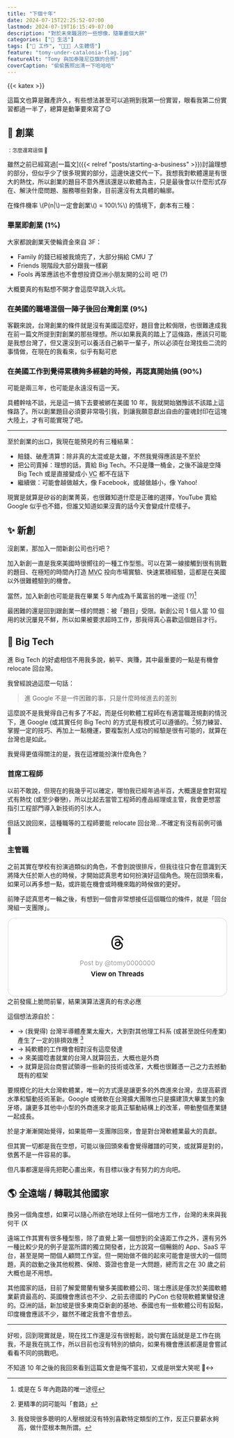 ```yaml
---
title: "下個十年"
date: 2024-07-15T22:25:52-07:00
lastmod: 2024-07-19T16:15:49-07:00
description: "對於未來職涯的一些想像，隨筆畫個大餅"
categories: ["🍫 生活"]
tags: ["💼 工作", "🧑🏻‍🏫 人生體悟"]
feature: "tomy-under-catalonia-flag.jpg"
featureAlt: "Tomy 與加泰隆尼亞旗的合照"
coverCaption: "偷偷舊照出清一下哈哈哈"
---
```


{{< katex >}}

這篇文也算是難產許久，有些想法甚至可以追朔到我第一份實習，眼看我第二份實習都過一半了，總算是動筆要來寫了😌

## 🏁 創業

<small>：怎麼還寫這個 🙈</small>

雖然之前已經寫過[一篇文]({{< relref "posts/starting-a-business" >}})討論理想的部分，但似乎少了很多現實的部分，這邊快速交代一下。我想我對軟體還是有很大的熱忱，所以創業的題目不意外應該還是以軟體為主，只是最後會以什麼形式存在、解決什麼問題、服務哪些對象，目前還沒有太具體的輪廓。

在條件機率 \\(P(n|\\)一定會創業\\() = 100\\%\\) 的情境下，劇本有三種：

### 畢業即創業 (1%)

大家都說創業天使輪資金來自 3F：

- Family 的錢已經被我燒完了，大部分捐給 CMU 了
- Friends 現階段大部分跟我一樣窮
- Fools 再笨應該也不會想投資亞洲小朋友開的公司 吧 (?)

大概要真的有點想不開才會這麼早跳入火坑。

### 在美國的職場混個一陣子後回台灣創業 (9%)

客觀來說，台灣創業的條件就是沒有美國這麼好，題目會比較侷限，也很難達成我在前一篇文所提到對創業的那些理想。所以如果我真的踏上了這條路，應該只可能是我想台灣了，但又還沒到可以養活自己躺平一輩子，所以必須在台灣找些二流的事情做，在現在的我看來，似乎有點可悲

### 在美國工作到覺得累積夠多經驗的時候，再認真開始搞 (90%)

可能是兩三年，也可能是永遠沒有這一天。

具體幹啥不談，光是這一搞下去要被綁在美國 10 年，我就開始猶豫該不該踏上這條路了。所以創業題目必須要非常吸引我，到讓我願意獻出自由的靈魂封印在這塊大陸上，才有可能實現了吧。

---

至於創業的出口，我現在能預見的有三種結果：

- 賠錢、破產清算：除非真的太混或是太雖，不然我覺得應該是不至於
- 把公司賣掉：理想的話，賣給 Big Tech。不只是賺一桶金，之後不論是空降 Big Tech 或是直接變成小 <abbr title="Venture Capital 創業投資">VC</abbr> 都不在話下
- 繼續做：可能會越做越大，像 Facebook，或越做越小，像 Yahoo!

現實是就算是矽谷的創業菁英，也很難知道什麼是正確的選擇，YouTube 賣給 Google 似乎也不錯，但誰又知道如果沒賣的話今天會變成什麼樣子。

## ✨ 新創

沒創業，那加入一間新創公司也行吧？

加入新創一直是我來美國時很嚮往的一種工作型態。可以在第一線接觸到很有挑戰的題目、在極短的時間內打造 <abbr title="Minimum Viable Product 最小可行性產品">MVC</abbr> 投向市場實驗、快速累積經驗，這都是在美國以外很難體驗到的機會。

當然，加入新創也可能是我在畢業 5 年內成為千萬富翁的唯一途徑 (?)[^1]

最困難的還是回到跟創業一樣的問題：被「題目」受限。新創公司 1 個人當 10 個用的狀況屢見不鮮，所以如果被要求超時工作，那我得真心喜歡這個題目才行。

[^1]: 或是在 5 年內跑路的唯一途徑

## 🌈 Big Tech

進 Big Tech 的好處相信不用我多說，躺平、爽賺，其中最重要的一點是有機會 relocate 回台灣。

我曾經說過這麼一句話：

> 進 Google 不是一件困難的事，只是什麼時候進去的差別

這麼說不是我覺得自己有多了不起，而是任何軟體工程師在有適當職涯規劃的情況下，進 Google (或其實任何 Big Tech) 的方式是有模式可以遵循的。[^2]努力練習、掌握一定的技巧、再加上一點機運，要複製別人成功的經驗是很有可能的，就算在台灣也是如此。

我覺得更值得關注的是，我在這裡能扮演什麼角色？

### 首席工程師

以前不敢說，但現在的我幾乎可以確定，哪怕我已經年過半百，大概還是會對寫程式有熱忱 (或至少眷戀)，所以比起去當管工程師的產品經理或主管，我會更想當指引工程部門導入新技術的引水人。

但話又說回來，這種職等的工程師要能 relocate 回台灣...不確定有沒有前例可循 🤔

### 主管職

之前其實在學校有扮演過類似的角色，不會到說很排斥，但我往往只會在意識到天將降大任於斯人也的時候，才開始認真思考如何扮演好這個角色。現在回頭來看，如果可以再多想一點，或許能在機會或時機來臨的時候做的更好。

前陣子認真思考一輪之後，有想到一個會非常想接任這個職位的條件，就是「回台灣組一支團隊」。

<blockquote class="text-post-media" data-text-post-permalink="https://www.threads.net/@tomy0000000/post/C7n_CfcOlLg" data-text-post-version="0" id="ig-tp-C7n_CfcOlLg" style=" background:#FFF; border-width: 1px; border-style: solid; border-color: #00000026; border-radius: 16px; max-width:540px; margin: 1px; min-width:270px; padding:0; width:99.375%; width:-webkit-calc(100% - 2px); width:calc(100% - 2px);"> <a href="https://www.threads.net/@tomy0000000/post/C7n_CfcOlLg" style=" background:#FFFFFF; line-height:0; padding:0 0; text-align:center; text-decoration:none; width:100%; font-family: -apple-system, BlinkMacSystemFont, sans-serif;" target="_blank"> <div style=" padding: 40px; display: flex; flex-direction: column; align-items: center;"><div style=" display:block; height:32px; width:32px; padding-bottom:20px;"> <svg aria-label="Threads" height="32px" role="img" viewBox="0 0 192 192" width="32px" xmlns="http://www.w3.org/2000/svg"> <path d="M141.537 88.9883C140.71 88.5919 139.87 88.2104 139.019 87.8451C137.537 60.5382 122.616 44.905 97.5619 44.745C97.4484 44.7443 97.3355 44.7443 97.222 44.7443C82.2364 44.7443 69.7731 51.1409 62.102 62.7807L75.881 72.2328C81.6116 63.5383 90.6052 61.6848 97.2286 61.6848C97.3051 61.6848 97.3819 61.6848 97.4576 61.6855C105.707 61.7381 111.932 64.1366 115.961 68.814C118.893 72.2193 120.854 76.925 121.825 82.8638C114.511 81.6207 106.601 81.2385 98.145 81.7233C74.3247 83.0954 59.0111 96.9879 60.0396 116.292C60.5615 126.084 65.4397 134.508 73.775 140.011C80.8224 144.663 89.899 146.938 99.3323 146.423C111.79 145.74 121.563 140.987 128.381 132.296C133.559 125.696 136.834 117.143 138.28 106.366C144.217 109.949 148.617 114.664 151.047 120.332C155.179 129.967 155.42 145.8 142.501 158.708C131.182 170.016 117.576 174.908 97.0135 175.059C74.2042 174.89 56.9538 167.575 45.7381 153.317C35.2355 139.966 29.8077 120.682 29.6052 96C29.8077 71.3178 35.2355 52.0336 45.7381 38.6827C56.9538 24.4249 74.2039 17.11 97.0132 16.9405C119.988 17.1113 137.539 24.4614 149.184 38.788C154.894 45.8136 159.199 54.6488 162.037 64.9503L178.184 60.6422C174.744 47.9622 169.331 37.0357 161.965 27.974C147.036 9.60668 125.202 0.195148 97.0695 0H96.9569C68.8816 0.19447 47.2921 9.6418 32.7883 28.0793C19.8819 44.4864 13.2244 67.3157 13.0007 95.9325L13 96L13.0007 96.0675C13.2244 124.684 19.8819 147.514 32.7883 163.921C47.2921 182.358 68.8816 191.806 96.9569 192H97.0695C122.03 191.827 139.624 185.292 154.118 170.811C173.081 151.866 172.51 128.119 166.26 113.541C161.776 103.087 153.227 94.5962 141.537 88.9883ZM98.4405 129.507C88.0005 130.095 77.1544 125.409 76.6196 115.372C76.2232 107.93 81.9158 99.626 99.0812 98.6368C101.047 98.5234 102.976 98.468 104.871 98.468C111.106 98.468 116.939 99.0737 122.242 100.233C120.264 124.935 108.662 128.946 98.4405 129.507Z" /></svg></div> <div style=" font-size: 15px; line-height: 21px; color: #999999; font-weight: 400; padding-bottom: 4px; "> Post by @tomy0000000</div> <div style=" font-size: 15px; line-height: 21px; color: #000000; font-weight: 600; "> View on Threads</div></div></a></blockquote>
<script async src="https://www.threads.net/embed.js"></script>
<figcaption>之前發瘋上脆問前輩，結果演算法還真的有求必應</figcaption>

這個想法源自於：

- → (我覺得) 台灣半導體產業太龐大，大到對其他理工科系 (或甚至說任何產業) 產生了一定的排擠效應 [^3]
- → 純軟體的工作機會相對沒有這麼發達
- → 來美國唸書就業的台灣人就算回去，大概也是外商
- → 就算是回台商嘗試領導一些新的技術或改革，大概也很難憑一己之力去撼動既有的框架

要規模化的壯大台灣軟體業，唯一的方式還是讓更多的外商進來台灣，去提高薪資水準和驅動技術革新。Google 或微軟在台灣擴大團隊也只是擴建頂大畢業生的象牙塔，讓更多其他中小型的外商進來才能真正驅動結構上的改革，帶動整個產業鏈一起成長。

於是才漸漸開始覺得，如果能帶一支團隊回來，會是對台灣軟體業最大的貢獻。

但其實一切都是我在空想，可能以後回頭來看會覺得離譜的可笑，或就算是對的，依舊不是一件容易的事。

但凡事都還是得先把靶心畫出來，有目標以後才有努力的方向吧。

[^2]: 更精準的詞可能叫「套路」
[^3]: 我發現很多聰明的人壓根就沒有特別喜歡特定類型的工作，反正只要薪水夠高，做什麼根本無所謂。

## 🌎 全遠端 / 轉戰其他國家

換另一個角度想，如果可以隨心所欲在地球上任何一個地方工作，台灣的未來與我何干 (X

遠端工作其實有很多種型態，除了直覺上第一個想到的全遠距工作之外，還有另外一種比較少見的例子是當所謂的獨立開發者，比方說寫一個暢銷的 App、SaaS 平台，甚至是開一間個人顧問工作室。但一開始做不做的起來可能會是很大的一個問題，真的啟動之後其他稅務、保險、簽證也會是一大問題，總而言之在 30 歲之前大概也是不用想。

其他國家的話，目前了解愛爾蘭有蠻多美國軟體公司、瑞士應該是僅次於美國軟體業薪資最高的、英國機會應該也不少、之前去德國的 PyCon 也發現軟體業蠻發達的。亞洲的話，新加坡是很多東南亞新創的基地、泰國也有一些軟體公司有設點，印度機會應該不少，雖然不確定我會不會想去。

---

好啦，回到現實就是，現在找工作還是沒有很輕鬆，說句實在話就是是工作在挑我，不是我在挑工作，所以目前也沒有特別的傾向，如果有機會應該都還是會嘗試看看不同的挑戰吧。

不知道 10 年之後的我回來看到這篇文會是悔不當初，又或是哄堂大笑呢 🙂‍↔️
